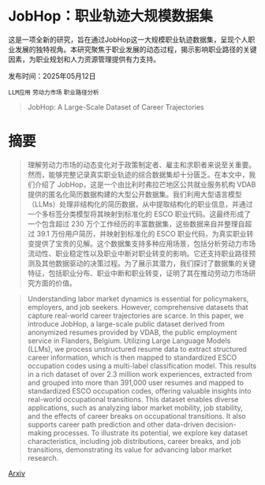 # JobHop：职业轨迹大规模数据集
这是一项全新的研究，旨在通过JobHop这一大规模职业轨迹数据集，呈现个人职业发展的独特视角。本研究聚焦于职业发展的动态过程，揭示影响职业路径的关键因素，为职业规划和人力资源管理提供有力支持。

发布时间：2025年05月12日

`LLM应用` `劳动力市场` `职业路径分析`

> JobHop: A Large-Scale Dataset of Career Trajectories

# 摘要

> 理解劳动力市场的动态变化对于政策制定者、雇主和求职者来说至关重要。然而，能够完整记录真实职业轨迹的综合数据集却十分匮乏。在本文中，我们介绍了 JobHop，这是一个由比利时弗拉芒地区公共就业服务机构 VDAB 提供的匿名化简历数据构建的大型公开数据集。我们利用大型语言模型（LLMs）处理非结构化的简历数据，从中提取结构化的职业信息，并通过一个多标签分类模型将其映射到标准化的 ESCO 职业代码。这最终形成了一个包含超过 230 万个工作经历的丰富数据集，这些数据来自并整理自超过 39.1 万份用户简历，并映射到标准化的 ESCO 职业代码，为真实职业转变提供了宝贵的见解。这个数据集支持多种应用场景，包括分析劳动力市场流动性、职业稳定性以及职业中断对职业转变的影响。它还支持职业路径预测及其他数据驱动的决策过程。为了展示其潜力，我们探讨了数据集的关键特征，包括职业分布、职业中断和职业转变，证明了其在推动劳动力市场研究方面的价值。

> Understanding labor market dynamics is essential for policymakers, employers, and job seekers. However, comprehensive datasets that capture real-world career trajectories are scarce. In this paper, we introduce JobHop, a large-scale public dataset derived from anonymized resumes provided by VDAB, the public employment service in Flanders, Belgium. Utilizing Large Language Models (LLMs), we process unstructured resume data to extract structured career information, which is then mapped to standardized ESCO occupation codes using a multi-label classification model. This results in a rich dataset of over 2.3 million work experiences, extracted from and grouped into more than 391,000 user resumes and mapped to standardized ESCO occupation codes, offering valuable insights into real-world occupational transitions. This dataset enables diverse applications, such as analyzing labor market mobility, job stability, and the effects of career breaks on occupational transitions. It also supports career path prediction and other data-driven decision-making processes. To illustrate its potential, we explore key dataset characteristics, including job distributions, career breaks, and job transitions, demonstrating its value for advancing labor market research.

[Arxiv](https://arxiv.org/abs/2505.07653)